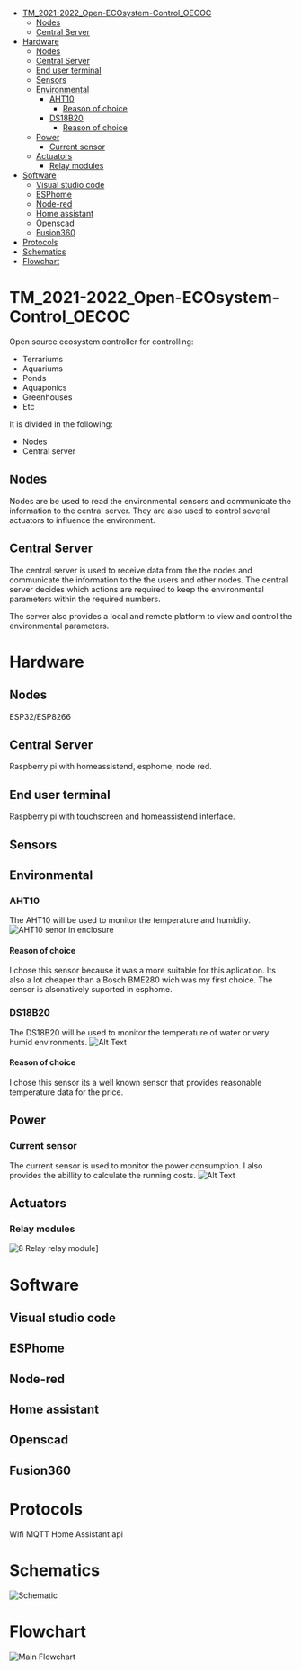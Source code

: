 - [TM_2021-2022_Open-ECOsystem-Control_OECOC](#tm_2021-2022_open-ecosystem-control_oecoc)
  - [Nodes](#nodes)
  - [Central Server](#central-server)
- [Hardware](#hardware)
  - [Nodes](#nodes-1)
  - [Central Server](#central-server-1)
  - [End user terminal](#end-user-terminal)
  - [Sensors](#sensors)
  - [Environmental](#environmental)
    - [AHT10](#aht10)
      - [Reason of choice](#reason-of-choice)
    - [DS18B20](#ds18b20)
      - [Reason of choice](#reason-of-choice-1)
  - [Power](#power)
    - [Current sensor](#current-sensor)
  - [Actuators](#actuators)
    - [Relay modules](#relay-modules)
- [Software](#software)
  - [Visual studio code](#visual-studio-code)
  - [ESPhome](#esphome)
  - [Node-red](#node-red)
  - [Home assistant](#home-assistant)
  - [Openscad](#openscad)
  - [Fusion360](#fusion360)
- [Protocols](#protocols)
- [Schematics](#schematics)
- [Flowchart](#flowchart)
# TM_2021-2022_Open-ECOsystem-Control_OECOC
Open source ecosystem controller for controlling:
- Terrariums 
- Aquariums 
- Ponds
- Aquaponics
- Greenhouses 
- Etc

It is divided in the following:
- Nodes
- Central server

## Nodes
Nodes are be used to read the environmental sensors and communicate the information to the central server. They are also used to control several actuators to influence the environment.

## Central Server
The central server is used to receive data from the the nodes and communicate the information to the the users and other nodes. The central server decides which actions are required to keep the environmental parameters within the required numbers.

The server also provides a local and remote platform to view and control the environmental parameters.

# Hardware
## Nodes
ESP32/ESP8266 

## Central Server
Raspberry pi with homeassistend, esphome, node red.

## End user terminal
Raspberry pi with touchscreen and homeassistend interface.

## Sensors
## Environmental
### AHT10
The AHT10 will be used to monitor the temperature and humidity.
![AHT10 senor in enclosure](https://github.com/The-Game-Breaker/TM_2021-2022_Open-ECOsystem-Control_OECOC/blob/77adc2747cf4b1649ac5a258545d397c07d0ecc4/Doc/Resources/Pictures/Hardware/AHT10_sensor/_MG_0965.JPG)
#### Reason of choice
I chose this sensor because it was a more suitable for this aplication. Its also a lot cheaper than a Bosch BME280 wich was my first choice. The sensor is alsonatively suported in esphome.

### DS18B20
The DS18B20 will be used to monitor the temperature of water or very humid environments.
![Alt Text](url)

#### Reason of choice
I chose this sensor its a well known sensor that provides reasonable temperature data for the price.

## Power
### Current sensor
The current sensor is used to monitor the power consumption. I also provides the abillity to calculate the running costs.
![Alt Text]()

## Actuators
### Relay modules
![8 Relay relay module](https://github.com/The-Game-Breaker/TM_2021-2022_Open-ECOsystem-Control_OECOC/blob/411a693bcd60b609918b9289cb70e5a48a72820e/Doc/Resources/Pictures/Hardware/8ralay_relaymodule.jpg)]


# Software

## Visual studio code
## ESPhome
## Node-red
## Home assistant
## Openscad
## Fusion360




# Protocols
Wifi
MQTT
Home Assistant api

# Schematics
![Schematic](https://github.com/The-Game-Breaker/TM_2021-2022_Open-ECOsystem-Control_OECOC/blob/77adc2747cf4b1649ac5a258545d397c07d0ecc4/Doc/Resources/Pictures/Hardware/Node/Schematic_node.png)
# Flowchart

![Main Flowchart](https://github.com/The-Game-Breaker/TM_2021-2022_Open-ECOsystem-Control_OECOC/blob/7ecdbfd31a25872af0eda6d846d4bfb034369db6/Doc/Flowcharts/Mainflow.png)